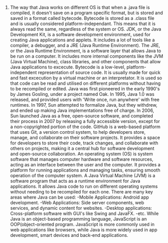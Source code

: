 1. The way that Java works on different OS is that when a .java file is compiled, it doesn't save on a program specific format, but is stored and saved in a format called bytecode. Bytecode is stored as a .class file and is usually considered platform-independant. This means that it is always read the same, regardless of the system or OS.
JDK, or the Java Development Kit, is a software development environment, used for creating Java applications and applets. It includes a lot of tools like a compiler, a debugger, and a JRE (Java Runtime Environment).
The JRE, or the Java Runtime Environment, is a software layer that allows Java to be run on a computer. It includes more internal components like the JVM (Java Virtual Machine), class libraries, and other components that allow Java applications to excecute.
Bytecode is a low-level, platform-independent representation of source code. It is usually made for quick and fast excecution by a virtual machine or an interpretator. It is used so that code can be read and utilised on different platforms without having to be recompiled or edited.
Java was first pioneered in the early 1990's by James Gosling, under a project named Oak. In 1995, Java 1.0 was released, and provided users with 'Write once, run anywhere' with free runtimes. In 1997, Sun attempted to formalize Java, but they withdrew, and ended up making Java implementations free of charge. In 2006, Sun launched Java as a free, open-source software, and completed their process in 2007 by releasing a fully accessible version, except for a non-copyrighted portion of the code.
GitHub is a web-based platform that uses Git, a version control system, to help developers store, manage, and collaborate on their software projects. It provides a space for developers to store their code, track changes, and collaborate with others on projects, making it a central hub for software development and open-source collaboration.
An operating system (OS) is system software that manages computer hardware and software resources, acting as an interface between the user and the computer. It provides a platform for running applications and managing tasks, ensuring smooth operation of the computer system.
A Java Virtual Machine (JVM) is a software program that acts as a runtime environment for Java applications. It allows Java code to run on different operating systems without needing to be recompiled for each one.
There are many key areas where Java can be used:                                                                              -Mobile Applications: Android app development.                                                                                -Web Applications: Side server components, web services, and dynamic content for websites.                                    -Desktop applications: Cross-platform software with GUI's like Swing and JavaFX.                                              -etc. 
While Java is an object-based programming language, JavaScript is an OOP(object-oriented program. JavaScript is more commonly used in web applications like browsers, while Java is more widely used in app development, smart devices and back-end applications.
